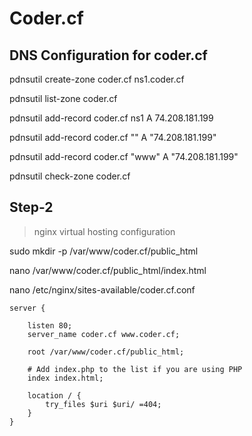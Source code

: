 # Coder.cf


## DNS Configuration for coder.cf

pdnsutil create-zone coder.cf ns1.coder.cf

pdnsutil list-zone coder.cf


pdnsutil add-record coder.cf ns1 A 74.208.181.199

pdnsutil add-record coder.cf "" A "74.208.181.199"

pdnsutil add-record coder.cf "www" A "74.208.181.199"

pdnsutil check-zone coder.cf

## Step-2
> nginx virtual hosting configuration

sudo mkdir -p /var/www/coder.cf/public_html

nano /var/www/coder.cf/public_html/index.html

nano /etc/nginx/sites-available/coder.cf.conf

```
server {

	listen 80;
	server_name coder.cf www.coder.cf;

	root /var/www/coder.cf/public_html;

	# Add index.php to the list if you are using PHP
	index index.html;

	location / {
		try_files $uri $uri/ =404;
	}
}
```
